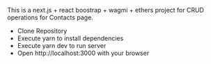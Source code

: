 This is a next.js + react boostrap + wagmi + ethers project for CRUD operations for Contacts page. 

- Clone Repository
- Execute yarn to install dependencies 
- Execute yarn dev to run server
- Open http://localhost:3000 with your browser 

